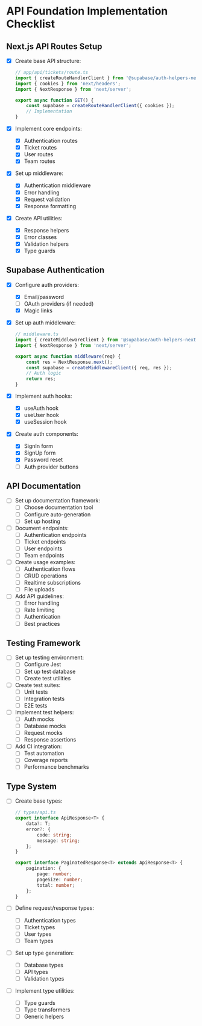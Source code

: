 # API Foundation Implementation Checklist

## Next.js API Routes Setup

- [x] Create base API structure:

    ```typescript
    // app/api/tickets/route.ts
    import { createRouteHandlerClient } from '@supabase/auth-helpers-nextjs';
    import { cookies } from 'next/headers';
    import { NextResponse } from 'next/server';

    export async function GET() {
    	const supabase = createRouteHandlerClient({ cookies });
    	// Implementation
    }
    ```

- [x] Implement core endpoints:
    - [x] Authentication routes
    - [x] Ticket routes
    - [x] User routes
    - [x] Team routes
- [x] Set up middleware:
    - [x] Authentication middleware
    - [x] Error handling
    - [x] Request validation
    - [x] Response formatting
- [x] Create API utilities:
    - [x] Response helpers
    - [x] Error classes
    - [x] Validation helpers
    - [x] Type guards

## Supabase Authentication

- [x] Configure auth providers:
    - [x] Email/password
    - [ ] OAuth providers (if needed)
    - [x] Magic links
- [x] Set up auth middleware:

    ```typescript
    // middleware.ts
    import { createMiddlewareClient } from '@supabase/auth-helpers-nextjs';
    import { NextResponse } from 'next/server';

    export async function middleware(req) {
    	const res = NextResponse.next();
    	const supabase = createMiddlewareClient({ req, res });
    	// Auth logic
    	return res;
    }
    ```

- [x] Implement auth hooks:
    - [x] useAuth hook
    - [x] useUser hook
    - [x] useSession hook
- [x] Create auth components:
    - [x] SignIn form
    - [x] SignUp form
    - [x] Password reset
    - [ ] Auth provider buttons

## API Documentation

- [ ] Set up documentation framework:
    - [ ] Choose documentation tool
    - [ ] Configure auto-generation
    - [ ] Set up hosting
- [ ] Document endpoints:
    - [ ] Authentication endpoints
    - [ ] Ticket endpoints
    - [ ] User endpoints
    - [ ] Team endpoints
- [ ] Create usage examples:
    - [ ] Authentication flows
    - [ ] CRUD operations
    - [ ] Realtime subscriptions
    - [ ] File uploads
- [ ] Add API guidelines:
    - [ ] Error handling
    - [ ] Rate limiting
    - [ ] Authentication
    - [ ] Best practices

## Testing Framework

- [ ] Set up testing environment:
    - [ ] Configure Jest
    - [ ] Set up test database
    - [ ] Create test utilities
- [ ] Create test suites:
    - [ ] Unit tests
    - [ ] Integration tests
    - [ ] E2E tests
- [ ] Implement test helpers:
    - [ ] Auth mocks
    - [ ] Database mocks
    - [ ] Request mocks
    - [ ] Response assertions
- [ ] Add CI integration:
    - [ ] Test automation
    - [ ] Coverage reports
    - [ ] Performance benchmarks

## Type System

- [ ] Create base types:

    ```typescript
    // types/api.ts
    export interface ApiResponse<T> {
    	data?: T;
    	error?: {
    		code: string;
    		message: string;
    	};
    }

    export interface PaginatedResponse<T> extends ApiResponse<T> {
    	pagination: {
    		page: number;
    		pageSize: number;
    		total: number;
    	};
    }
    ```

- [ ] Define request/response types:
    - [ ] Authentication types
    - [ ] Ticket types
    - [ ] User types
    - [ ] Team types
- [ ] Set up type generation:
    - [ ] Database types
    - [ ] API types
    - [ ] Validation types
- [ ] Implement type utilities:
    - [ ] Type guards
    - [ ] Type transformers
    - [ ] Generic helpers
